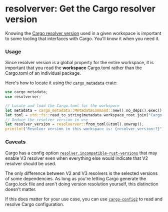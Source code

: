 # resolverver: Get the Cargo resolver version

Knowing the [Cargo resolver version](https://doc.rust-lang.org/cargo/reference/resolver.html#resolver-versions)
used in a given workspace is important to some tooling that interfaces with Cargo.
You'll know it when you need it.

### Usage

Since resolver version is a global property for the entire workspace,
it is important that you read the **workspace** Cargo.toml rather than
the Cargo.toml of an individual package.

Here's how to locate it using the [`cargo_metadata`](https://crates.io/crates/cargo_metadata) crate:

```rust
use cargo_metadata;
use resolverver;

// Locate and load the Cargo.toml for the workspace
let metadata = cargo_metadata::MetadataCommand::new().no_deps().exec().unwrap();
let toml = std::fs::read_to_string(metadata.workspace_root.join("Cargo.toml")).unwrap();
// Deduce the resolver version in use
let resolver_version = resolverver::from_toml(&toml).unwrap();
println!("Resolver version in this workspace is: {resolver_version:?}");
```

### Caveats

Cargo has a config option [`resolver.incompatible-rust-versions`](https://doc.rust-lang.org/cargo/reference/config.html#resolverincompatible-rust-versions)
that may enable V3 resolver even when everything else would indicate that V2 resolver should be used.

The only difference between V2 and V3 resolvers is the selected versions of some dependencies.
As long as you're letting Cargo generate the Cargo.lock file and aren't doing version resolution yourself,
this distinction doesn't matter.

If this does matter for your use case, you can use [`cargo-config2`](https://crates.io/crates/cargo-config2)
to read and resolve Cargo configuration.